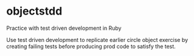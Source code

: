 # objectstdd
Practice with test driven development in Ruby

Use test driven development to replicate earlier circle object exercise by creating failing tests before producing prod code to satisfy the test.
